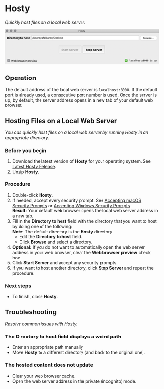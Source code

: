 # Hosty
*Quickly host files on a local web server.*

![Hosty Window](https://github.com/rafalkaron/Hosty/blob/master/media/docs/Hosty.png?raw=true)

## Operation
The default address of the local web server is `localhost:8000`. If the default port is already used, a consecutive port number is used. Once the server is up, by default, the server address opens in a new tab of your default web browser.

## Hosting Files on a Local Web Server
*You can quickly host files on a local web server by running Hosty in an appropriate directory.*

### Before you begin
1. Download the latest version of **Hosty** for your operating system. See [Latest Hosty Release](https://github.com/rafalkaron/Hosty/releases/latest).
2. Unzip **Hosty**.

### Procedure
1. Double-click **Hosty**.
1. If needed, accept every security prompt. See [Accepting macOS Security Prompts](https://github.com/rafalkaron/Hosty/wiki/Accepting-macOS-Security-Prompts) or [Accepting Windows Security Prompts](https://github.com/rafalkaron/Hosty/wiki/Accepting-Windows-Security-Prompts).  
**Result:** Your default web browser opens the local web server address in a new tab.
1. Fill in the **Directory to host** field with the directory that you want to host by doing one of the following:  
**Note:** The default directory is the **Hosty** directory.
    * Edit the **Directory to host** field.
    * Click **Browse** and select a directory.
1. **Optional:** If you do not want to automatically open the web server address in your web browser, clear the **Web browser preview** check box.
1. Click **Start Server** and accept any security prompts.
2. If you want to host another directory, click **Stop Server** and repeat the procedure.

### Next steps
* To finish, close **Hosty**.

## Troubleshooting
*Resolve common issues with Hosty.*

### The Directory to host field displays a weird path
* Enter an appropriate path manually
* Move **Hosty** to a different directory (and back to the original one).

### The hosted content does not update
* Clear your web browser cache.
* Open the web server address in the private (incognito) mode.
